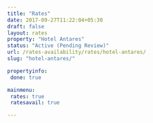 ```yaml
---
title: "Rates"
date: 2017-09-27T11:22:04+05:30
draft: false
layout: rates
property: "Hotel Antares"
status: "Active (Pending Review)"
url: /rates-availability/rates/hotel-antares/
slug: "hotel-antares/"

propertyinfo:
 done: true

mainmenu:
 rates: true
 ratesavail: true

---
```


